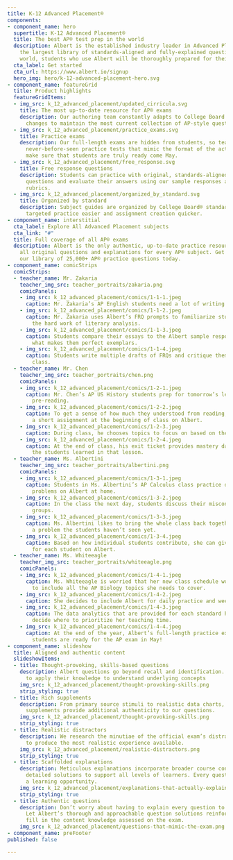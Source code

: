 ```yaml
---
title: K-12 Advanced Placement®
components:
- component_name: hero
  supertitle: K-12 Advanced Placement®
  title: The best AP® test prep in the world
  description: Albert is the established industry leader in Advanced Placement. With
    the largest library of standards-aligned and fully-explained questions in the
    world, students who use Albert will be thoroughly prepared for their exams.
  cta_label: Get started
  cta_url: https://www.albert.io/signup
  hero_img: hero/k-12-advanced-placement-hero.svg
- component_name: featureGrid
  title: Product highlights
  featureGridItems:
  - img_src: k_12_advanced_placement/updated_cirricula.svg
    title: The most up-to-date resource for AP® exams
    description: Our authoring team constantly adapts to College Board curricular
      changes to maintain the most current collection of AP-style questions.
  - img_src: k_12_advanced_placement/practice_exams.svg
    title: Practice exams
    description: Our full-length exams are hidden from students, so teachers can assign
      never-before-seen practice tests that mimic the format of the actual exam to
      make sure that students are truly ready come May.
  - img_src: k_12_advanced_placement/free_response.svg
    title: Free response questions
    description: Students can practice with original, standards-aligned free response
      questions and evaluate their answers using our sample responses and AP®-style
      rubrics.
  - img_src: k_12_advanced_placement/organized_by_standard.svg
    title: Organized by standard
    description: Subject guides are organized by College Board® standards, making
      targeted practice easier and assignment creation quicker.
- component_name: interstitial
  cta_label: Explore All Advanced Placement subjects
  cta_link: "#"
  title: Full coverage of all AP® exams
  description: Albert is the only authentic, up-to-date practice resource that has
    all original questions and explanations for every AP® subject. Get started with
    our library of 25,000+ AP® practice questions today.
- component_name: comicStrips
  comicStrips:
  - teacher_name: Mr. Zakaria
    teacher_img_src: teacher_portraits/zakaria.png
    comicPanels:
    - img_src: k_12_advanced_placement/comics/1-1-1.jpeg
      caption: Mr. Zakaria’s AP English students need a lot of writing practice.
    - img_src: k_12_advanced_placement/comics/1-1-2.jpeg
      caption: Mr. Zakaria uses Albert’s FRQ prompts to familiarize students with
        the hard work of literary analysis.
    - img_src: k_12_advanced_placement/comics/1-1-3.jpeg
      caption: Students compare their essays to the Albert sample responses and discuss
        what makes them perfect exemplars.
    - img_src: k_12_advanced_placement/comics/1-1-4.jpeg
      caption: Students write multiple drafts of FRQs and critique them together in
        class.
  - teacher_name: Mr. Chen
    teacher_img_src: teacher_portraits/chen.png
    comicPanels:
    - img_src: k_12_advanced_placement/comics/1-2-1.jpeg
      caption: Mr. Chen’s AP US History students prep for tomorrow’s lesson with some
        pre-reading.
    - img_src: k_12_advanced_placement/comics/1-2-2.jpeg
      caption: To get a sense of how much they understood from reading, Mr. Chen gives
        a short assignment at the beginning of class on Albert.
    - img_src: k_12_advanced_placement/comics/1-2-3.jpeg
      caption: During class, he chooses topics to focus on based on the results.
    - img_src: k_12_advanced_placement/comics/1-2-4.jpeg
      caption: At the end of class, his exit ticket provides mastery data of how much
        the students learned in that lesson.
  - teacher_name: Ms. Albertini
    teacher_img_src: teacher_portraits/albertini.png
    comicPanels:
    - img_src: k_12_advanced_placement/comics/1-3-1.jpeg
      caption: Students in Ms. Albertini’s AP Calculus class practice difficult calculus
        problems on Albert at home.
    - img_src: k_12_advanced_placement/comics/1-3-2.jpeg
      caption: In the class the next day, students discuss their misconceptions in
        groups.
    - img_src: k_12_advanced_placement/comics/1-3-3.jpeg
      caption: Ms. Albertini likes to bring the whole class back together to discuss
        a problem the students haven’t seen yet.
    - img_src: k_12_advanced_placement/comics/1-3-4.jpeg
      caption: Based on how individual students contribute, she can give custom assignments
        for each student on Albert.
  - teacher_name: Ms. Whiteeagle
    teacher_img_src: teacher_portraits/whiteeagle.png
    comicPanels:
    - img_src: k_12_advanced_placement/comics/1-4-1.jpeg
      caption: Ms. Whiteeagle is worried that her new class schedule won’t leave time
        to include all the AP Biology topics she needs to cover.
    - img_src: k_12_advanced_placement/comics/1-4-2.jpeg
      caption: She decides to include Albert for daily practice and weekly quizzes.
    - img_src: k_12_advanced_placement/comics/1-4-3.jpeg
      caption: The data analytics that are provided for each standard help Ms. Whiteeagle
        decide where to prioritize her teaching time.
    - img_src: k_12_advanced_placement/comics/1-4-4.jpeg
      caption: At the end of the year, Albert’s full-length practice exams show her
        students are ready for the AP exam in May!
- component_name: slideshow
  title: Aligned and authentic content
  slideshowItems:
  - title: Thought-provoking, skills-based questions
    description: Albert questions go beyond recall and identification. They ask students
      to apply their knowledge to understand underlying concepts
    img_src: k_12_advanced_placement/thought-provoking-skills.png
    strip_styling: true
  - title: Rich supplements
    description: From primary source stimuli to realistic data charts, Albert’s question
      supplements provide additional authenticity to our questions.
    img_src: k_12_advanced_placement/thought-provoking-skills.png
    strip_styling: true
  - title: Realistic distractors
    description: We research the minutiae of the official exam’s distractor standards
      to produce the most realistic experience available.
    img_src: k_12_advanced_placement/realistic-distractors.png
    strip_styling: true
  - title: Scaffolded explanations
    description: Meticulous explanations incorporate broader course concepts with
      detailed solutions to support all levels of learners. Every question becomes
      a learning opportunity.
    img_src: k_12_advanced_placement/explanations-that-actually-explain.png
    strip_styling: true
  - title: Authentic questions
    description: Don’t worry about having to explain every question to every student.
      Let Albert’s thorough and approachable question solutions reinforce skills and
      fill in the content knowledge assessed on the exam.
    img_src: k_12_advanced_placement/questions-that-mimic-the-exam.png
- component_name: preFooter
published: false

---
```

